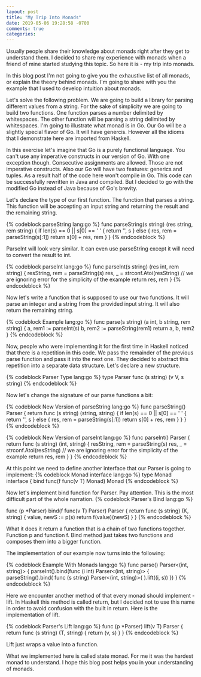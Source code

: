```yaml
---
layout: post
title: "My Trip Into Monads"
date: 2019-05-06 19:28:58 -0700
comments: true
categories: 
---
```

Usually people share their knowledge about monads right after they get to
understand them. I decided to share my experience with monads when a friend of
mine started studying this topic. So here it is - my trip into monads.

In this blog post I'm not going to give you the exhaustive list of all monads,
or explain the theory behind monads. I'm going to share with you the example
that I used to develop intuition about monads.

Let's solve the following problem. We are going to build a library for parsing
different values from a string. For the sake of simplicity we are going to
build two functions. One function parses a number delimited by whitespaces. The
other function will be parsing a string delimited by whitespaces. I'm going to
illustrate what monad is in Go. Our Go will be a slightly special flavor of Go.
It will have genercis. However all the idioms that I demonstrate here are
imported from Haskell.

In this exercise let's imagine that Go is a purely functional language. You
can't use any imperative constructs in our version of Go. With one exception
though. Consecutive assignments are allowed. Those are not imperative
constructs. Also our Go will have two features: generics and tuples. As a
result half of the code here won't compile in Go. This code can be successfully
rewritten in Java and compiled. But I decided to go with the modified Go
instead of Java because of Go's brevity.

Let's declare the type of our first function. The function that parses a string.
This function will be accepting an input string and returning the result and
the remaining string.

{% codeblock parseString lang:go %}
func parseString(s string) (res string, rem string) {
	if len(s) == 0 || s[0] == ' ' {
		return '', s
	} else {
		res, rem = parseString(s[:1])
		return s[0] + res, rem
	}
}
{% endcodeblock %}

ParseInt will look very similar. It can even use parseString except it will need
to convert the result to int.

{% codeblock parseInt lang:go %}
func parseInt(s string) (res int, rem string) {
	resString, rem = parseString(s)
	res, _ = strconf.Atoi(resString) // we are ignoring error for the simplicity of the example
	return res, rem
}
{% endcodeblock %}

Now let's write a function that is supposed to use our two functions. It will
parse an integer and a string from the provided input string. It will also
return the remaining string.

{% codeblock Example lang:go %}
func parse(s string) (a int, b string, rem string) {
	a, rem1 := parseInt(s)
	b, rem2 := parseString(rem1)
	return a, b, rem2
}
{% endcodeblock %}

Now, people who were implementing it for the first time in Haskell noticed that
there is a repetition in this code. We pass the remainder of the previous
parse function and pass it into the next one. They decided to abstract this
repetition into a separate data structure. Let's declare a new structure.

{% codeblock Parser Type lang:go %}
type Parser<V> func (s string) (v V, s string)
{% endcodeblock %}

Now let's change the signature of our parse functions a bit:

{% codeblock New Version of parseString lang:go %}
func parseString() Parser<string> {
	return func (s string) (string, string) {
		if len(s) == 0 || s[0] == ' ' {
			return '', s
		} else {
			res, rem = parseString(s[:1])
			return s[0] + res, rem
		}
	}
}
{% endcodeblock %}

{% codeblock New Version of parseInt lang:go %}
func parseInt() Parser<Int> {
	return func (s string) (int, string) {
		resString, rem = parseString(s)
		res, _ = strconf.Atoi(resString) // we are ignoring error for the simplicity of the example
		return res, rem
	}
}
{% endcodeblock %}

At this point we need to define another interface that our Parser is going to implement:
{% codeblock Monad interface lang:go %}
type Monad<T> interface {
	bind func(f func(v T) Monad<K>) Monad<K>
{% endcodeblock %}

Now let's implement bind function for Parser. Pay attention. This is the most difficult
part of the whole narration.
{% codeblock Parser's Bind lang:go %}

func (p *Parser<T>) bind(f func(v T) Parser<K>) Parser<K> {
	return func (s string) (K, string) {
		value, newS := p(s)
		return f(value)(newS)
	}
}
{% endcodeblock %}

What it does it return a function that is a chain of two functions together. Function p
and function f. Bind method just takes two functions and composes them into a bigger function.

The implementation of our example now turns into the following:

{% codeblock Example With Monads lang:go %}
func parse() Parser<(int, string)> {
	parseInt().bind(func (i int) Parser<(int, string)> {
		parseString().bind( func (s string) Parser<(int, string)>{
		).lift((i, s))
	})
}
{% endcodeblock %}

Here we encounter another method of that every monad should implement - lift. In Haskell this method is called return, but I decided not to use this name in order to avoid
confusion with the built in return. Here is the implementation of lift.

{% codeblock Parser's Lift lang:go %}
func (p *Parser<T>) lift(v T) Parser<T> {
	return func (s string) (T, string) {
		return (v, s)
	}
}
{% endcodeblock %}

Lift just wraps a value into a function.

What we implemented here is called state monad. For me it was the hardest monad
to understand. I hope this blog post helps you in your understanding of monads.
